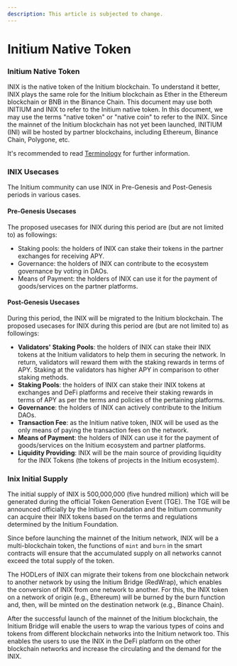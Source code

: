 ```yaml
---
description: This article is subjected to change.
---
```


# Initium Native Token

### Initium Native Token

INIX is the native token of the Initium blockchain. To understand it better, INIX plays the same role for the Initium blockchain as Ether in the Ethereum blockchain or BNB in the Binance Chain. This document may use both INITIUM and INIX to refer to the Initium native token. In this document, we may use the terms "native token" or "native coin" to refer to the INIX. Since the mainnet of the Initium blockchain has not yet been launched, INITIUM (INI) will be hosted by partner blockchains, including Ethereum, Binance Chain, Polygone, etc.

It's recommended to read [Terminology](../../teminology.md) for further information.&#x20;

### INIX Usecases

The Initium community can use INIX in Pre-Genesis and Post-Genesis periods in various cases.&#x20;

#### Pre-Genesis Usecases

The proposed usecases for INIX during this period are (but are not limited to) as followings:

* Staking pools: the holders of INIX can stake their tokens in the partner exchanges for receiving APY.
* Governance: the holders of INIX can contribute to the ecosystem governance by voting in DAOs.
* Means of Payment: the holders of INIX can use it for the payment of goods/services on the partner platforms.

#### Post-Genesis Usecases

During this period, the INIX will be migrated to the Initium blockchain. The proposed usecases for INIX during this period are (but are not limited to) as followings:

* **Validators' Staking Pools**: the holders of INIX can stake their INIX tokens at the Initium validators to help them in securing the network. In return, validators will reward them with the staking rewards in terms of APY. Staking at the validators has higher APY in comparison to other staking methods.&#x20;
* **Staking Pools**: the holders of INIX can stake their INIX tokens at exchanges and DeFi platforms and receive their staking rewards in terms of APY as per the terms and policies of the pertaining platforms.&#x20;
* **Governance**: the holders of INIX can actively contribute to the Initium DAOs.&#x20;
* **Transaction Fee**: as the Initium native token, INIX will be used as the only means of paying the transaction fees on the network.&#x20;
* **Means of Payment**: the holders of INIX can use it for the payment of goods/services on the Initium ecosystem and partner platforms.
* **Liquidity Providing**: INIX will be the main source of providing liquidity for the INIX Tokens (the tokens of projects in the Initium ecosystem).&#x20;

### Inix Initial Supply&#x20;

The initial supply of INIX is 500,000,000 (five hundred million) which will be generated during the official Token Generation Event (TGE). The TGE will be announced officially by the Initium Foundation and the Initium community can acquire their INIX tokens based on the terms and regulations determined by the Initium Foundation.&#x20;

Since before launching the mainnet of the Initium network, INIX will be a multi-blockchain token, the functions of `mint` and `burn` in the smart contracts will ensure that the accumulated supply on all networks cannot exceed the total supply of the token. &#x20;

The HODLers of INIX can migrate their tokens from one blockchain network to another network by using the Initium Bridge (RedWrap), which enables the conversion of INIX from one network to another. For this, the INIX token on a network of origin (e.g., Ethereum) will be burned by the burn function and, then, will be minted on the destination network (e.g., Binance Chain).&#x20;

After the successful launch of the mainnet of the Initium blockchain, the Initium Bridge will enable the users to wrap the various types of coins and tokens from different blockchain networks into the Initium network too. This enables the users to use the INIX in the DeFi platform on the other blockchain networks and increase the circulating and the demand for the INIX.
